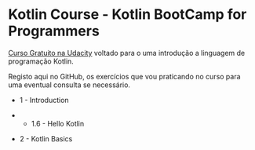 # Kotlin Course - Kotlin BootCamp for Programmers

<a href="https://learn.udacity.com/courses/ud9011">Curso Gratuito na Udacity<a> voltado para o uma introdução a linguagem de programação Kotlin.

 Registo aqui no GitHub, os exercícios que vou praticando no curso para uma eventual consulta se necessário.

 - 1 - Introduction
 - - 1.6 - Hello Kotlin
 
 - 2 - Kotlin Basics
